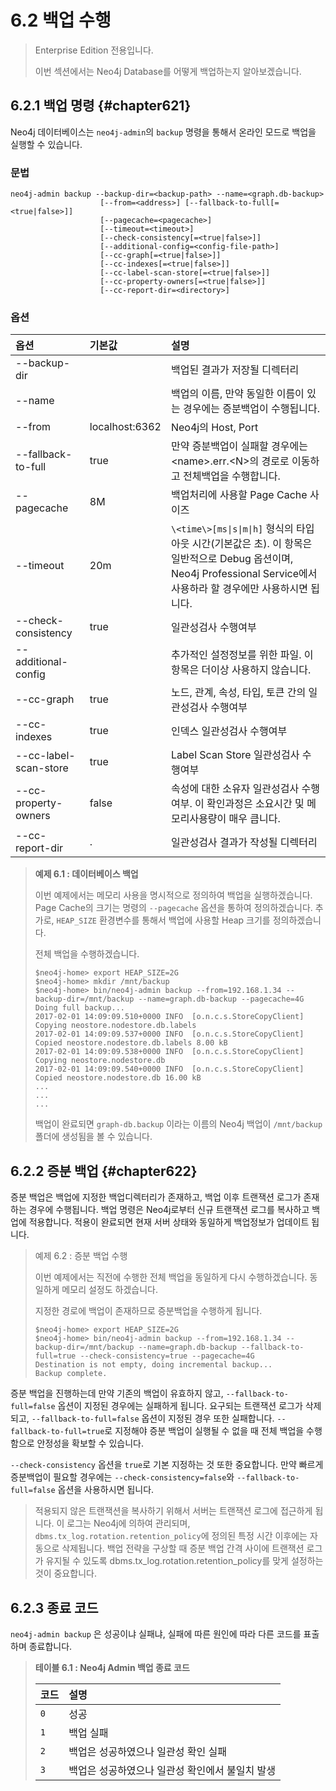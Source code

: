 # 6.2 백업 수행

> Enterprise Edition 전용입니다.
>
> 이번 섹션에서는 Neo4j Database를 어떻게 백업하는지 알아보겠습니다.

## 6.2.1 백업 명령 {#chapter621}

Neo4j 데이터베이스는 `neo4j-admin`의 `backup` 명령을 통해서 온라인 모드로 백업을 실행할 수 있습니다.

### 문법

```shell
neo4j-admin backup --backup-dir=<backup-path> --name=<graph.db-backup>
                    [--from=<address>] [--fallback-to-full[=<true|false>]]
                    [--pagecache=<pagecache>]
                    [--timeout=<timeout>]
                    [--check-consistency[=<true|false>]]
                    [--additional-config=<config-file-path>]
                    [--cc-graph[=<true|false>]]
                    [--cc-indexes[=<true|false>]]
                    [--cc-label-scan-store[=<true|false>]]
                    [--cc-property-owners[=<true|false>]]
                    [--cc-report-dir=<directory>]
```

### 옵션

| 옵션 | 기본값 | 설명 |
| :--- | :--- | :--- |
| --backup-dir |  | 백업된 결과가 저장될 디렉터리 |
| --name |  | 백업의 이름, 만약 동일한 이름이 있는 경우에는 증분백업이 수행됩니다. |
| --from | localhost:6362 | Neo4j의 Host, Port |
| --fallback-to-full | true | 만약 증분백업이 실패할 경우에는 &lt;name&gt;.err.&lt;N&gt;의 경로로 이동하고 전체백업을 수행합니다. |
| --pagecache | 8M | 백업처리에 사용할 Page Cache 사이즈 |
| --timeout | 20m | `\<time\>[ms\|s\|m\|h]` 형식의 타입아웃 시간\(기본값은 초\). 이 항목은 일반적으로 Debug 옵션이며, Neo4j Professional Service에서 사용하라 할 경우에만 사용하시면 됩니다. |
| --check-consistency | true | 일관성검사 수행여부 |
| --additional-config |  | 추가적인 설정정보를 위한 파일. 이 항목은 더이상 사용하지 않습니다. |
| --cc-graph | true | 노드, 관계, 속성, 타입, 토큰 간의 일관성검사 수행여부 |
| --cc-indexes | true | 인덱스 일관성검사 수행여부 |
| --cc-label-scan-store | true | Label Scan Store 일관성검사 수행여부 |
| --cc-property-owners | false | 속성에 대한 소유자 일관성검사 수행여부. 이 확인과정은 소요시간 및 메모리사용량이 매우 큽니다. |
| --cc-report-dir | . | 일관성검사 결과가 작성될 디렉터리 |

> **예제 6.1 : 데이터베이스 백업**
>
> 이번 예제에서는 메모리 사용을 명시적으로 정의하여 백업을 실행하겠습니다. Page Cache의 크기는 명령의 `--pagecache` 옵션을 통하여 정의하겠습니다. 추가로, `HEAP_SIZE` 환경변수를 통해서 백업에 사용할 Heap 크기를 정의하겠습니다.
>
> 전체 백업을 수행하겠습니다.
>
> ```
> $neo4j-home> export HEAP_SIZE=2G
> $neo4j-home> mkdir /mnt/backup
> $neo4j-home> bin/neo4j-admin backup --from=192.168.1.34 --backup-dir=/mnt/backup --name=graph.db-backup --pagecache=4G
> Doing full backup...
> 2017-02-01 14:09:09.510+0000 INFO  [o.n.c.s.StoreCopyClient] Copying neostore.nodestore.db.labels
> 2017-02-01 14:09:09.537+0000 INFO  [o.n.c.s.StoreCopyClient] Copied neostore.nodestore.db.labels 8.00 kB
> 2017-02-01 14:09:09.538+0000 INFO  [o.n.c.s.StoreCopyClient] Copying neostore.nodestore.db
> 2017-02-01 14:09:09.540+0000 INFO  [o.n.c.s.StoreCopyClient] Copied neostore.nodestore.db 16.00 kB
> ...
> ...
> ...
> ```
>
> 백업이 완료되면 `graph-db.backup` 이라는 이름의 Neo4j 백업이 `/mnt/backup` 폴더에 생성됨을 볼 수 있습니다.

## 6.2.2 증분 백업 {#chapter622}

증분 백업은 백업에 지정한 백업디렉터리가 존재하고, 백업 이후 트랜잭션 로그가 존재하는 경우에 수행됩니다. 백업 명령은 Neo4j로부터 신규 트랜잭션 로그를 복사하고 백업에 적용합니다. 적용이 완료되면 현재 서버 상태와 동일하게 백업정보가 업데이트 됩니다.

> 예제 6.2 : 증분 백업 수행
>
> 이번 예제에서는 직전에 수행한 전체 백업을 동일하게 다시 수행하겠습니다. 동일하게 메모리 설정도 하겠습니다.
>
> 지정한 경로에 백업이 존재하므로 증분백업을 수행하게 됩니다.
>
> ```
> $neo4j-home> export HEAP_SIZE=2G
> $neo4j-home> bin/neo4j-admin backup --from=192.168.1.34 --backup-dir=/mnt/backup --name=graph.db-backup --fallback-to-full=true --check-consistency=true --pagecache=4G
> Destination is not empty, doing incremental backup...
> Backup complete.
> ```

증분 백업을 진행하는데 만약 기존의 백업이 유효하지 않고, `--fallback-to-full=false` 옵션이 지정된 경우에는 실패하게 됩니다. 요구되는 트랜잭션 로그가 삭제되고, `--fallback-to-full=false` 옵션이 지정된 경우 또한 실패합니다. `--fallback-to-full=true`로 지정해야 증분 백업이 실행될 수 없을 때 전체 백업을 수행함으로 안정성을 확보할 수 있습니다.

`--check-consistency` 옵션을 `true`로 기본 지정하는 것 또한 중요합니다. 만약 빠르게 증분백업이 필요할 경우에는 `--check-consistency=false`와 `--fallback-to-full=false` 옵션을 사용하시면 됩니다.

> 적용되지 않은 트랜잭션을 복사하기 위해서 서버는 트랜잭션 로그에 접근하게 됩니다. 이 로그는 Neo4j에 의하여 관리되며, `dbms.tx_log.rotation.retention_policy`에 정의된 특정 시간 이후에는 자동으로 삭제됩니다. 백업 전략을 구상할 때 증분 백업 간격 사이에 트랜잭션 로그가 유지될 수 있도록 dbms.tx\_log.rotation.retention\_policy를 맞게 설정하는 것이 중요합니다.

## 6.2.3 종료 코드

`neo4j-admin backup` 은 성공이냐 실패냐, 실패에 따른 원인에 따라 다른 코드를 표출하며 종료합니다.

> **테이블 6.1 : Neo4j Admin 백업 종료 코드**
>
> | 코드 | 설명 |
> | :--- | :--- |
> | `0` | 성공 |
> | `1` | 백업 실패 |
> | `2` | 백업은 성공하였으나 일관성 확인 실패 |
> | `3` | 백업은 성공하였으나 일관성 확인에서 불일치 발생 |



